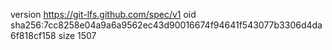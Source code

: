 version https://git-lfs.github.com/spec/v1
oid sha256:7cc8258e04a9a6a9562ec43d90016674f94641f543077b3306d4da6f818cf158
size 1507
